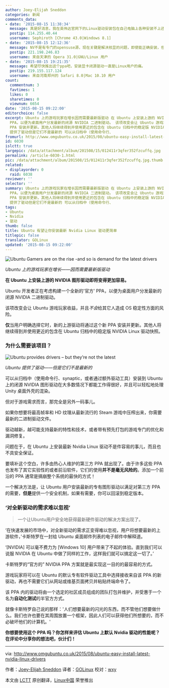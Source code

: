 ```yaml
---
author: Joey-Elijah Sneddon
categories: 新闻
comments_data:
- date: '2015-08-15 11:38:34'
  message: 真是好消息，我在英伟达官网下的Linux驱动安装包在自己电脑上各种安装不上还搞坏了系统的桌面。。。。希望这个PPA能带来一些惊喜。
  postip: 114.255.40.44
  username: Sephiroth [Chrome 43.0|Windows 8.1]
- date: '2015-08-15 12:12:36'
  message: NV不是有专门的opensuse源，现在关键是解决核显的问题，即使能正确安装，但效果不是一般差，玩游戏时经常掉帧
  postip: 221.198.246.83
  username: 来自天津的 Opera 31.0|GNU/Linux 用户
- date: '2015-08-15 19:21:35'
  message: 希望尽快推出这个ppa吧，安装显卡闭源驱动一直是Linux用户的痛。
  postip: 219.155.117.124
  username: 来自河南郑州的 Safari 8.0|Mac 10.10 用户
count:
  commentnum: 3
  favtimes: 1
  likes: 0
  sharetimes: 0
  viewnum: 6654
date: '2015-08-15 09:22:00'
editorchoice: false
excerpt: Ubuntu 上的游戏玩家在增长因而需要最新版驱动 在 Ubuntu 上安装上游的 NVIDIA 图形驱动即将变得更加容易。 Ubuntu 开发者正在考虑构建一个全新的'官方'
  PPA，以便为桌面用户分发最新的闭源 NVIDIA 二进制驱动。 该项改变会让 Ubuntu 游戏玩家收益，并且不会给其它人造成 OS 稳定性方面的风险。 仅当用户明确选择它时，新的上游驱动将通过这个新
  PPA 安装并更新。其他人将继续得到并使用更近的包含在 Ubuntu 归档中的稳定版 NVIDIA Linux 驱动快照。 为什么需要该项目？  Ubuntu
  提供了驱动但是它们不是最新的 可以从归档中（使用命令行、
fromurl: http://www.omgubuntu.co.uk/2015/08/ubuntu-easy-install-latest-nvidia-linux-drivers
id: 6030
islctt: true
largepic: /data/attachment/album/201508/15/012411r3qfer352fzcuffq.jpg
permalink: /article-6030-1.html
pic: /data/attachment/album/201508/15/012411r3qfer352fzcuffq.jpg.thumb.jpg
related:
- displayorder: 0
  raid: 6038
reviewer: ''
selector: ''
summary: Ubuntu 上的游戏玩家在增长因而需要最新版驱动 在 Ubuntu 上安装上游的 NVIDIA 图形驱动即将变得更加容易。 Ubuntu 开发者正在考虑构建一个全新的'官方'
  PPA，以便为桌面用户分发最新的闭源 NVIDIA 二进制驱动。 该项改变会让 Ubuntu 游戏玩家收益，并且不会给其它人造成 OS 稳定性方面的风险。 仅当用户明确选择它时，新的上游驱动将通过这个新
  PPA 安装并更新。其他人将继续得到并使用更近的包含在 Ubuntu 归档中的稳定版 NVIDIA Linux 驱动快照。 为什么需要该项目？  Ubuntu
  提供了驱动但是它们不是最新的 可以从归档中（使用命令行、
tags:
- Ubuntu
- Nvidia
- 驱动
thumb: false
title: Ubuntu 有望让你安装最新 Nvidia Linux 驱动更简单
titlepic: false
translator: GOLinux
updated: '2015-08-15 09:22:00'
---
```


![Ubuntu Gamers are on the rise -and so is demand for the latest drivers](/data/attachment/album/201508/15/012411r3qfer352fzcuffq.jpg)


*Ubuntu 上的游戏玩家在增长——因而需要最新版驱动*


**在 Ubuntu 上安装上游的 NVIDIA 图形驱动即将变得更加容易。**


Ubuntu 开发者正在考虑构建一个全新的'官方' PPA，以便为桌面用户分发最新的闭源 NVIDIA 二进制驱动。


该项改变会让 Ubuntu 游戏玩家收益，并且*不会*给其它人造成 OS 稳定性方面的风险。


**仅**当用户明确选择它时，新的上游驱动将通过这个新 PPA 安装并更新。其他人将继续得到并使用更近的包含在 Ubuntu 归档中的稳定版 NVIDIA Linux 驱动快照。


### 为什么需要该项目？


![Ubuntu provides drivers – but they’re not the latest](/data/attachment/album/201508/15/012412zpse3z4si3dy1b13.jpg)


*Ubuntu 提供了驱动——但是它们不是最新的*


可以从归档中（使用命令行、synaptic，或者通过额外驱动工具）安装到 Ubuntu 上的闭源 NVIDIA 图形驱动在大多数情况下都能工作得很好，并且可以轻松地处理 Unity 桌面外壳的混染。


但对于游戏需求而言，那完全是另外一码事儿。


如果你想要将最高帧率和 HD 纹理从最新流行的 Steam 游戏中压榨出来，你需要最新的二进制驱动文件。


驱动越新，越可能支持最新的特性和技术，或者带有预先打包的游戏专门的优化和漏洞修复。


问题在于，在 Ubuntu 上安装最新 Nvidia Linux 驱动不是件容易的事儿，而且也不具安全保证。


要填补这个空白，许多由热心人维护的第三方 PPA 就出现了。由于许多这些 PPA 也发布了其它实验性的或者前沿软件，它们的使用**并不是毫无风险的**。添加一个前沿的 PPA 通常是搞崩整个系统的最快的方式！


一个解决方法是，让 Ubuntu 用户安装最新的专有图形驱动以满足对第三方 PPA 的需要，**但是**提供一个安全机制，如果有需要，你可以回滚到稳定版本。


### ‘对全新驱动的需求难以忽视’



> 
> 一个让Ubuntu用户安全地获得最新硬件驱动的解决方案出现了。
> 
> 
> 


‘在快速发展的市场中，对全新驱动的需求正变得难以忽视，用户将想要最新的上游软件，’卡斯特罗在一封给 Ubuntu 桌面邮件列表的电子邮件中解释道。


‘[NVIDIA] 可以毫不费力为 [Windows 10] 用户带来了不起的体验。直到我们可以说服 NVIDIA 在 Ubuntu 中做了同样的工作，这样我们就可以搞定这一切了。’


卡斯特罗的“官方的” NVIDIA PPA 方案就是最实现这一目的的最容易的方式。


游戏玩家将可以在 Ubuntu 的默认专有软件驱动工具中选择接收来自该 PPA 的新驱动，再也不需要它们从网站或维基页面拷贝并粘贴终端命令了。


该 PPA 内的驱动将由一个选定的社区成员组成的团队打包并维护，并受惠于一个名为**自动化测试**的半官方方式。


就像卡斯特罗自己说的那样：'人们想要最新的闪光的东西，而不管他们想要做什么。我们也许也要在其周围放置一个框架，因此人们可以获得他们所想要的，而不必破坏他们的计算机。'


**你想要使用这个 PPA 吗？你怎样来评估 Ubuntu 上默认 Nvidia 驱动的性能呢？在评论中分享你的想法吧，伙计们！**




---


via: <http://www.omgubuntu.co.uk/2015/08/ubuntu-easy-install-latest-nvidia-linux-drivers>


作者：[Joey-Elijah Sneddon](https://plus.google.com/117485690627814051450/?rel=author) 译者：[GOLinux](https://github.com/GOLinux) 校对：[wxy](https://github.com/wxy)


本文由 [LCTT](https://github.com/LCTT/TranslateProject) 原创翻译，[Linux中国](https://linux.cn/) 荣誉推出